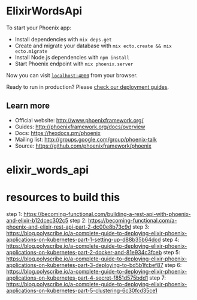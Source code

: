 # ElixirWordsApi

To start your Phoenix app:

  * Install dependencies with `mix deps.get`
  * Create and migrate your database with `mix ecto.create && mix ecto.migrate`
  * Install Node.js dependencies with `npm install`
  * Start Phoenix endpoint with `mix phoenix.server`

Now you can visit [`localhost:4000`](http://localhost:4000) from your browser.

Ready to run in production? Please [check our deployment guides](http://www.phoenixframework.org/docs/deployment).

## Learn more

  * Official website: http://www.phoenixframework.org/
  * Guides: http://phoenixframework.org/docs/overview
  * Docs: https://hexdocs.pm/phoenix
  * Mailing list: http://groups.google.com/group/phoenix-talk
  * Source: https://github.com/phoenixframework/phoenix
# elixir_words_api

# resources to build this
step 1: https://becoming-functional.com/building-a-rest-api-with-phoenix-and-elixir-b12dcec302c5
step 2: https://becoming-functional.com/a-phoenix-and-elixir-rest-api-part-2-dc00e8b73c9d
step 3: https://blog.polyscribe.io/a-complete-guide-to-deploying-elixir-phoenix-applications-on-kubernetes-part-1-setting-up-d88b35b64dcd
step 4: https://blog.polyscribe.io/a-complete-guide-to-deploying-elixir-phoenix-applications-on-kubernetes-part-2-docker-and-81e934c3fceb
step 5: https://blog.polyscribe.io/a-complete-guide-to-deploying-elixir-phoenix-applications-on-kubernetes-part-3-deploying-to-bd5b1fcbef87
step 6: https://blog.polyscribe.io/a-complete-guide-to-deploying-elixir-phoenix-applications-on-kubernetes-part-4-secret-f851d575bdd1
step 7: https://blog.polyscribe.io/a-complete-guide-to-deploying-elixir-phoenix-applications-on-kubernetes-part-5-clustering-6c30fcd35ce1
